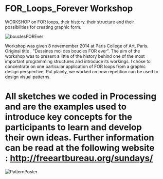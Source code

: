 FOR_Loops_Forever Workshop
==========================

WORKSHOP on FOR loops, their history, their structure and their possibilities for creating graphic form.

![bouclesFOREver](https://cloud.githubusercontent.com/assets/1027891/5423856/33dd8ebe-82d4-11e4-8caf-e90866e30b8d.jpg)

Workshop was given 8 novemember 2014 at Paris College of Art, Paris. Original title , "Dessines moi des boucles FOR ever". The aim of the workshop was to present a little of the history behind one of the most important programming structures and introduce its workings. I chose to concentrate on one particular application of FOR loops from a graphic design perspective. Put plainly, we worked on how repetition can be used to design visual patterns. 

All sketches we coded in Processing and are the examples used to introduce key concepts for the participants to learn and develop their own ideas. Further information can be read at the following website :
http://freeartbureau.org/sundays/
=================================
![PatternPoster](https://cloud.githubusercontent.com/assets/1027891/5423854/1cbe06be-82d4-11e4-94af-eec5c88227fe.jpg)

